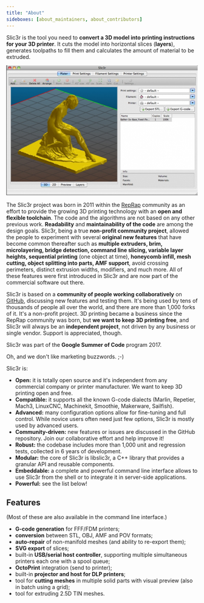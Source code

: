 ```yaml
---
title: "About"
sideboxes: [about_maintainers, about_contributors]
---
```


Slic3r is the tool you need to **convert a 3D model into printing instructions for your 3D printer**. It cuts the model into horizontal slices (**layers**), generates toolpaths to fill them and calculates the amount of material to be extruded.

![](screenshot.jpg)

The Slic3r project was born in 2011 within the [RepRap](http://reprap.org/) community as an effort to provide the growing 3D printing technology with an **open and flexible toolchain**. The code and the algorithms are not based on any other previous work. **Readability** and **maintainability of the code** are among the design goals. Slic3r, being a true **non-profit community project**, allowed the people to experiment with several **original new features** that have become common thereafter such as **multiple extruders, brim, microlayering, bridge detection, command line slicing, variable layer heights, sequential printing** (one object at time), **honeycomb infill, mesh cutting, object splitting into parts, AMF support**, avoid crossing perimeters, distinct extrusion widths, modifiers, and much more. All of these features were first introduced in Slic3r and are now part of the commercial software out there.

Slic3r is based on a **community of people working collaboratively** on [GitHub](https://github.com/slic3r/Slic3r), discussing new features and testing them. It's being used by tens of thousands of people all over the world, and there are more than 1,000 forks of it. It's a non-profit project. 3D printing became a business since the RepRap community was born, but **we want to keep 3D printing free**, and Slic3r will always be an **independent project**, not driven by any business or single vendor. Support is appreciated, though.

Slic3r was part of the **Google Summer of Code** program 2017.

Oh, and we don't like marketing buzzwords. ;-)

Slic3r is:

* **Open:** it is totally open source and it's independent from any commercial company or printer manufacturer. We want to keep 3D printing open and free.
* **Compatible:** it supports all the known G-code dialects (Marlin, Repetier, Mach3, LinuxCNC, Machinekit, Smoothie, Makerware, Sailfish).
* **Advanced:** many configuration options allow for fine-tuning and full control. While novice users often need just few options, Slic3r is mostly used by advanced users.
* **Community-driven:** new features or issues are discussed in the GitHub repository. Join our collaborative effort and help improve it!
* **Robust:** the codebase includes more than 1,000 unit and regression tests, collected in 6 years of development.
* **Modular:** the core of Slic3r is libslic3r, a C++ library that provides a granular API and reusable components.
* **Embeddable:** a complete and powerful command line interface allows to use Slic3r from the shell or to integrate it in server-side applications.
* **Powerful:** see the list below!
 

## Features

(Most of these are also available in the command line interface.)

* **G-code generation** for FFF/FDM printers;
* **conversion** between STL, OBJ, AMF and POV formats;
* **auto-repair** of non-manifold meshes (and ability to re-export them);
* **SVG export** of slices;
* built-in **USB/serial host controller**, supporting multiple simultaneous printers each one with a spool queue;
* **OctoPrint** integration (send to printer);
* built-in **projector and host for DLP printers**;
* tool for **cutting meshes** in multiple solid parts with visual preview (also in batch using a grid);
* tool for extruding 2.5D TIN meshes.
